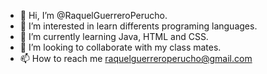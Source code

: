 - 👋 Hi, I’m @RaquelGuerreroPerucho.
- 👀 I’m interested in learn differents programing languages.
- 🌱 I’m currently learning Java, HTML and CSS.
- 💞️ I’m looking to collaborate with my class mates.
- 📫 How to reach me raquelguerreroperucho@gmail.com

<!---
RaquelGuerreroPerucho/RaquelGuerreroPerucho is a ✨ special ✨ repository because its `README.md` (this file) appears on your GitHub profile.
You can click the Preview link to take a look at your changes.
--->
